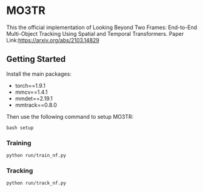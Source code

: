 # MO3TR
This the official implementation of Looking Beyond Two Frames: End-to-End Multi-Object Tracking Using Spatial and Temporal Transformers. 
Paper Link:https://arxiv.org/abs/2103.14829
## Getting Started
Install the main packages:

 - torch==1.9.1
 - mmcv==1.4.1
 - mmdet==2.19.1
 - mmtrack==0.8.0

Then use the following command to setup MO3TR:
```
bash setup
```
### Training
```
python run/train_nf.py
```
### Tracking
```
python run/track_nf.py
```
